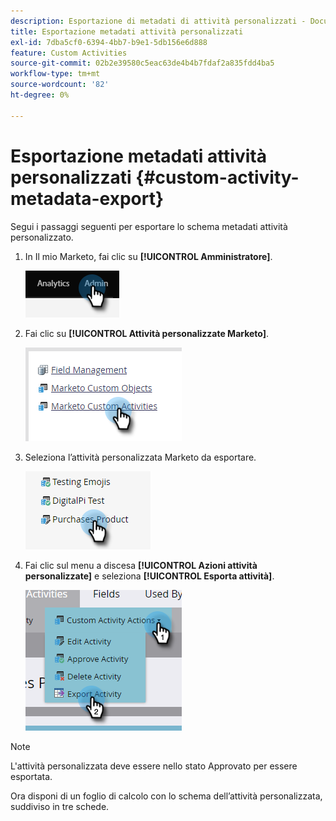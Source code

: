 ```yaml
---
description: Esportazione di metadati di attività personalizzati - Documentazione di Marketo - Documentazione del prodotto
title: Esportazione metadati attività personalizzati
exl-id: 7dba5cf0-6394-4bb7-b9e1-5db156e6d888
feature: Custom Activities
source-git-commit: 02b2e39580c5eac63de4b4b7fdaf2a835fdd4ba5
workflow-type: tm+mt
source-wordcount: '82'
ht-degree: 0%

---
```


# Esportazione metadati attività personalizzati {#custom-activity-metadata-export}

Segui i passaggi seguenti per esportare lo schema metadati attività personalizzato.

1. In Il mio Marketo, fai clic su **[!UICONTROL Amministratore]**.

   ![](assets/custom-activity-metadata-export-1.png)

1. Fai clic su **[!UICONTROL Attività personalizzate Marketo]**.

   ![](assets/custom-activity-metadata-export-2.png)

1. Seleziona l’attività personalizzata Marketo da esportare.

   ![](assets/custom-activity-metadata-export-3.png)

1. Fai clic sul menu a discesa **[!UICONTROL Azioni attività personalizzate]** e seleziona **[!UICONTROL Esporta attività]**.

   ![](assets/custom-activity-metadata-export-4.png)

>[!NOTE]
>
>L&#39;attività personalizzata deve essere nello stato Approvato per essere esportata.

Ora disponi di un foglio di calcolo con lo schema dell’attività personalizzata, suddiviso in tre schede.
